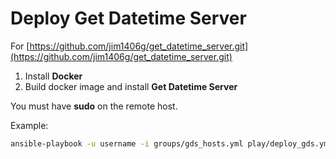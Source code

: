 # Deploy Get Datetime Server

For [https://github.com/jim1406g/get_datetime_server.git](https://github.com/jim1406g/get_datetime_server.git)

1. Install **Docker**
2. Build docker image and install **Get Datetime Server**

You must have **sudo** on the remote host.

Example:

```bash
ansible-playbook -u username -i groups/gds_hosts.yml play/deploy_gds.yml
```